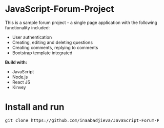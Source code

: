 # JavaScript-Forum-Project

<p>This is a sample forum project - a single page application with the following functionality included:</p>

<ul>
<li>User authentication</li>
<li>Creating, editing and deleting questions</li>
<li>Creating comments, replying to comments</li>
<li>Bootstrap template integrated</li>
</ul>

<p><strong>Build with:</strong></p>

<ul>
<li>JavaScript</li>
<li>Node.js</li>
<li>React JS</li>
<li>Kinvey</li>
</ul>

<h1>Install and run</h1>

<div class="highlight highlight-source-shell"><pre>git clone https://github.com/inaabadjieva/JavaScript-Forum-Project.git


